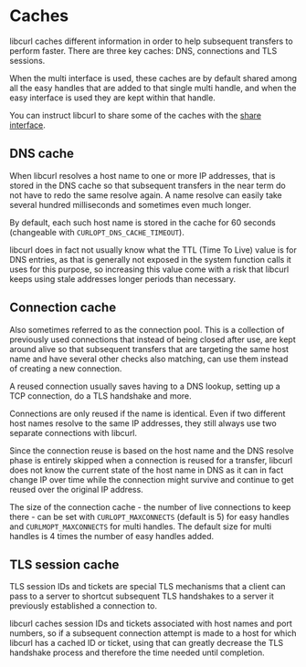 # Caches

libcurl caches different information in order to help subsequent transfers to
perform faster. There are three key caches: DNS, connections and TLS sessions.

When the multi interface is used, these caches are by default shared among all
the easy handles that are added to that single multi handle, and when the easy
interface is used they are kept within that handle.

You can instruct libcurl to share some of the caches with the
[share interface](sharing.md).

## DNS cache

When libcurl resolves a host name to one or more IP addresses, that is stored
in the DNS cache so that subsequent transfers in the near term do not have to
redo the same resolve again. A name resolve can easily take several hundred
milliseconds and sometimes even much longer.

By default, each such host name is stored in the cache for 60 seconds
(changeable with `CURLOPT_DNS_CACHE_TIMEOUT`).

libcurl does in fact not usually know what the TTL (Time To Live) value is for
DNS entries, as that is generally not exposed in the system function calls it
uses for this purpose, so increasing this value come with a risk that libcurl
keeps using stale addresses longer periods than necessary.

## Connection cache

Also sometimes referred to as the connection pool. This is a collection of
previously used connections that instead of being closed after use, are kept
around alive so that subsequent transfers that are targeting the same host
name and have several other checks also matching, can use them instead of
creating a new connection.

A reused connection usually saves having to a DNS lookup, setting up a TCP
connection, do a TLS handshake and more.

Connections are only reused if the name is identical. Even if two different
host names resolve to the same IP addresses, they still always use two
separate connections with libcurl.

Since the connection reuse is based on the host name and the DNS resolve phase
is entirely skipped when a connection is reused for a transfer, libcurl does
not know the current state of the host name in DNS as it can in fact change IP
over time while the connection might survive and continue to get reused over
the original IP address.

The size of the connection cache - the number of live connections to keep
there - can be set with `CURLOPT_MAXCONNECTS` (default is 5) for easy handles
and `CURLMOPT_MAXCONNECTS` for multi handles. The default size for multi
handles is 4 times the number of easy handles added.

## TLS session cache

TLS session IDs and tickets are special TLS mechanisms that a client can pass
to a server to shortcut subsequent TLS handshakes to a server it previously
established a connection to.

libcurl caches session IDs and tickets associated with host names and port
numbers, so if a subsequent connection attempt is made to a host for which
libcurl has a cached ID or ticket, using that can greatly decrease the TLS
handshake process and therefore the time needed until completion.
